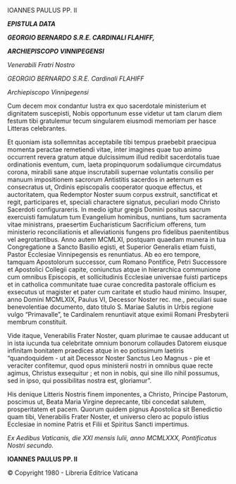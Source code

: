 IOANNES PAULUS PP. II

***EPISTULA DATA***

***GEORGIO BERNARDO S.R.E. CARDINALI FLAHIFF,***

***ARCHIEPISCOPO VINNIPEGENSI***

*Venerabili Fratri Nostro*

*GEORGIO BERNARDO S.R.E. Cardinali FLAHIFF*

*Archiepiscopo Vinnipegensi*

Cum decem mox condantur lustra ex quo sacerdotale ministerium et dignitatem suscepisti, Nobis opportunum esse videtur ut tam clarum diem festum tibi gratulemur tecum singularem eiusmodi memoriam per hasce Litteras celebrantes.

Et quoniam ista sollemnitas acceptabile tibi tempus praebebit praecipua momenta peractae remetiendi vitae, inter imagines quae tuo animo occurrent revera gratum atque dulcissimum illud redibit sacerdotalis tuae ordinationis eventum, cum, laeta propinquorum sodaliumque circumdatus corona, mirabili sane atque inscrutabili supernae voluntatis consilio per manuum impositionem sacrorum Antistitis sacerdos in aeternum es consecratus ut, Ordinis episcopalis cooperator quoque effectus, et auctoritatem, qua Redemptor Noster suum corpus exstruit, sanctificat et regit, participares et, speciali charactere signatus, peculiari modo Christo Sacerdoti configurareris. In medio igitur gregis Domini positus sacrum exercuisti famulatum tum Evangelium hominibus, nuntians, tum sacramenta vitae ministrans, praesertim Eucharisticum Sacrificium offerens, tum ministerio reconciliationis et alleviationis fungens pro fidelibus paenitentibus vel aegrotantibus. Anno autem MCMLXI, postquam quaedam munera in tua Congregatione a Sancto Basilio egisti, et Superior Generalis etiam fuisti, Pastor Ecclesiae Vinnipegensis es renuntiatus. Ab eo ero tempore, tamquam Apostolorum successor, cum Romano Pontifice, Petri Successore et Apostolici Collegii capite, coniunctus atque in hierarchica communione cum omnibus Episcopis, et sollicitudinis Ecclesiae universae fuisti particeps et in catholica communitate tuae curae concredita pastorale officium es exsecutus ut magister et pater cum caritate et studio haud minimo. Insuper, anno Domini MCMLXIX, Paulus VI, Decessor Noster rec. me., peculiari suae benevolentiae documento, dato titulo S. Mariae Salutis in Urbis regione vulgo “Primavalle”, te Cardinalem renuntiavit atque eximii Romani Presbyterii membrum constituit.

Vide itaque, Venerabilis Frater Noster, quam plurimae te causae adducant ut in ista iucunda tua celebritate omnium bonorum collaudes Datorem eiusque infinitam bonitatem praedices atque in eo potissimum laetiris “quandoquidem - ut ait Decessor Noster Sanctus Leo Magnus - pie et veraciter confitemur, quod opus ministerii nostri in omnibus quae recte agimus, Christus exsequitur ; et non in nobis, qui sine illo nihil possumus, sed in ipso, qui possibilitas nostra est, gloriamur”.

His denique Litteris Nostris finem imponentes, a Christo, Principe Pastorum, poscimus ut, Beata Maria Virgine deprecante, tibi concedat salutem, prosperitatem et pacem. Quorum quidem pignus Apostolica sit Benedictio quam tibi, Venerabilis Frater Noster, et universo clero ac populo istius Ecclesiae in nomine Patris et Filii et Spiritus Sancti impertimus.

*Ex Aedibus Vaticanis, die XXI mensis Iulii, anno MCMLXXX, Pontificatus Nostri secundo.*

**IOANNES PAULUS PP. II**

© Copyright 1980 - Libreria Editrice Vaticana